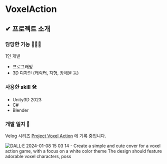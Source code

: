 # VoxelAction

## ✔ 프로젝트 소개

### 담당한 기능 👩🏻‍💻
1인 개발
- 프로그래밍
- 3D 디자인 (캐릭터, 지형, 장애물 등)

### 사용한 skill 🛠️
- Unity3D 2023
- C#
- Blender

### 개발 일지 📌
Velog 시리즈 [Project Voxel Action](https://velog.io/@strurao/series/Unity) 에 기록 중입니다. 

![DALL·E 2024-01-08 15 03 14 - Create a simple and cute cover for a voxel action game, with a focus on a white color theme  The design should feature adorable voxel characters, poss](https://github.com/strurao/VoxelAction/assets/126440235/35014dcc-a0d7-46a8-9176-e229af6a2e80)
